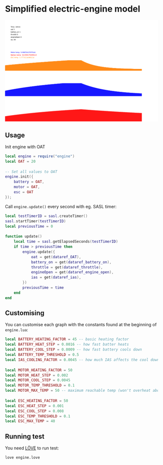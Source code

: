 # Simplified electric-engine model

![Simplified electric-engine model](https://github.com/ksgy/electric-engine-model/blob/master/eem.png)

## Usage

Init engine with OAT
```lua
local engine = require("engine")
local OAT = 20

-- Set all values to OAT
engine.init({
    battery = OAT,
    motor = OAT,
    esc = OAT
});
```

Call `engine.update()` every second with eg. SASL timer:
```lua
local testTimerID = sasl.createTimer()
sasl.startTimer(testTimerID)
local previousTime = 0

function update()
    local time = sasl.getElapsedSeconds(testTimerID)
    if time > previousTime then
        engine.update({
            oat = get(dataref_OAT),
            battery_on = get(dataref_battery_on),
            throttle = get(dataref_throttle),
            engineOpen = get(dataref_engine_open),
            ias = get(dataref_ias),
        })   
        previousTime = time 
    end
end
```

## Customising
You can customise each graph with the constants found at the beginning of `engine.lua`:
```lua
local BATTERY_HEATING_FACTOR = 45 -- basic heating factor
local BATTERY_HEAT_STEP = 0.0016 -- how fast batter heats
local BATTERY_COOL_STEP = 0.0009 -- how fast battery cools down
local BATTERY_TEMP_THRESHOLD = 0.5 
local IAS_COOLING_FACTOR = 0.0045 -- how much IAS affects the cool down

local MOTOR_HEATING_FACTOR = 50
local MOTOR_HEAT_STEP = 0.002
local MOTOR_COOL_STEP = 0.0045
local MOTOR_TEMP_THRESHOLD = 0.1
local MOTOR_MAX_TEMP = 50 -- maximum reachable temp (won't overheat above this temp) 

local ESC_HEATING_FACTOR = 50
local ESC_HEAT_STEP = 0.001
local ESC_COOL_STEP = 0.008
local ESC_TEMP_THRESHOLD = 0.1
local ESC_MAX_TEMP = 40
```

## Running test
You need [LÖVE](https://love2d.org/) to run test:
```shell script
love engine.love
```
